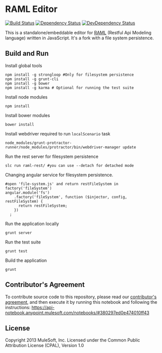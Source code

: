 # RAML Editor

[![Build Status](https://travis-ci.org/mulesoft/api-designer.png)](https://travis-ci.org/mulesoft/api-designer)
[![Dependency Status](https://david-dm.org/mulesoft/api-designer.png)](https://david-dm.org/mulesoft/api-designer#info=dependencies)
[![DevDependency Status](https://david-dm.org/mulesoft/api-designer/dev-status.png)](https://david-dm.org/mulesoft/api-designer#info=devDependencies)

This is a standalone/embeddable editor for [RAML](http://raml.org) (Restful Api Modeling language) written in JavaScript.
It's a fork with a file system persistence.

## Build and Run

Install global tools
```
npm install -g strongloop #Only for filesystem persistence
npm install -g grunt-cli
npm install -g bower
npm install -g karma # Optional for running the test suite
```

Install node modules
```
npm install 
```

Install bower modules
```
bower install
```

Install webdriver required to run `localScenario` task
```
node_modules/grunt-protractor-runner/node_modules/protractor/bin/webdriver-manager update
```

Run the rest server for filesystem persistence
```
slc run raml-rest/ #you can use --detach for detached mode
```

Changing angular service for filesystem persistence.
```
#open 'file-system.js' and return restFileSystem in factory('fileSystem')
angular.module('fs')
    .factory('fileSystem', function ($injector, config, restFileSystem) {
      return restFileSystem;
    })
  ;
```

Run the application locally
```
grunt server
```

Run the test suite
```
grunt test
```

Build the application
```
grunt
```


## Contributor's Agreement
To contribute source code to this repository, please read our [contributor's agreement](http://www.mulesoft.org/legal/contributor-agreement.html), and then execute it by running this notebook and following the instructions: https://api-notebook.anypoint.mulesoft.com/notebooks/#380297ed0e474010ff43 

## License

Copyright 2013 MuleSoft, Inc. Licensed under the Common Public Attribution License (CPAL), Version 1.0

